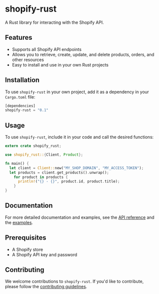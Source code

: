 # shopify-rust

A Rust library for interacting with the Shopify API.

## Features

- Supports all Shopify API endpoints
- Allows you to retrieve, create, update, and delete products, orders, and other resources
- Easy to install and use in your own Rust projects

## Installation

To use `shopify-rust` in your own project, add it as a dependency in your `Cargo.toml` file:

```rust
[dependencies]
shopify-rust = "0.1"
```

## Usage

To use `shopify-rust`, include it in your code and call the desired functions:

```rust
extern crate shopify_rust;

use shopify_rust::{Client, Product};

fn main() {
  let client = Client::new("MY_SHOP_DOMAIN", "MY_ACCESS_TOKEN");
  let products = client.get_products().unwrap();
    for product in products {
      println!("{} - {}", product.id, product.title);
    }
}
```


## Documentation

For more detailed documentation and examples, see the [API reference](https://docs.rs/shopify-rust) and the [examples](https://github.com/admirsaheta/shopify-rust/tree/master/examples).

## Prerequisites

- A Shopify store
- A Shopify API key and password

## Contributing

We welcome contributions to `shopify-rust`. If you'd like to contribute, please follow the [contributing guidelines](CONTRIBUTING.md).
